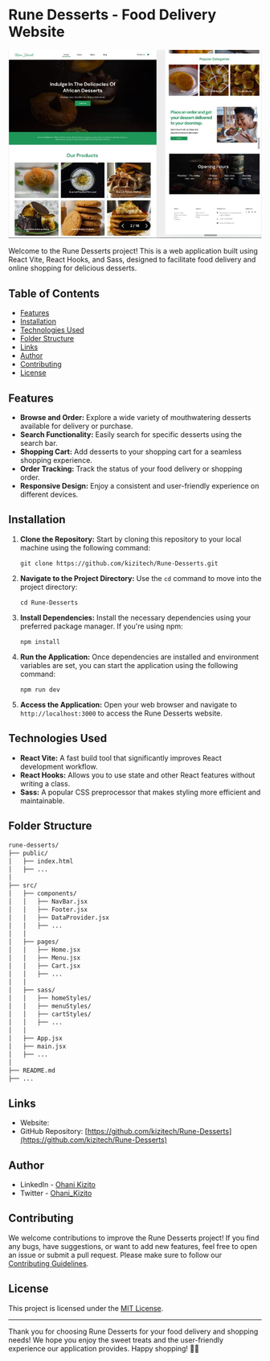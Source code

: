 # Rune Desserts - Food Delivery Website

![Rune Desserts](screenshot.jpg)

Welcome to the Rune Desserts project! This is a web application built using React Vite, React Hooks, and Sass, designed to facilitate food delivery and online shopping for delicious desserts.

## Table of Contents

- [Features](#features)
- [Installation](#installation)
- [Technologies Used](#technologies-used)
- [Folder Structure](#folder-structure)
- [Links](#links)
- [Author](#author)
- [Contributing](#contributing)
- [License](#license)

## Features

- **Browse and Order:** Explore a wide variety of mouthwatering desserts available for delivery or purchase.
- **Search Functionality:** Easily search for specific desserts using the search bar.
- **Shopping Cart:** Add desserts to your shopping cart for a seamless shopping experience.
- **Order Tracking:** Track the status of your food delivery or shopping order.
- **Responsive Design:** Enjoy a consistent and user-friendly experience on different devices.

## Installation

1. **Clone the Repository:** Start by cloning this repository to your local machine using the following command:
   ```
   git clone https://github.com/kizitech/Rune-Desserts.git
   ```

2. **Navigate to the Project Directory:** Use the `cd` command to move into the project directory:
   ```
   cd Rune-Desserts
   ```

3. **Install Dependencies:** Install the necessary dependencies using your preferred package manager. If you're using npm:
   ```
   npm install
   ```

4. **Run the Application:** Once dependencies are installed and environment variables are set, you can start the application using the following command:
   ```
   npm run dev
   ```

5. **Access the Application:** Open your web browser and navigate to `http://localhost:3000` to access the Rune Desserts website.

## Technologies Used

- **React Vite:** A fast build tool that significantly improves React development workflow.
- **React Hooks:** Allows you to use state and other React features without writing a class.
- **Sass:** A popular CSS preprocessor that makes styling more efficient and maintainable.

## Folder Structure

```
rune-desserts/
├── public/
│   ├── index.html
│   ├── ...
│
├── src/
│   ├── components/
│   │   ├── NavBar.jsx
│   │   ├── Footer.jsx
│   │   ├── DataProvider.jsx
│   │   ├── ...
│   │
│   ├── pages/
│   │   ├── Home.jsx
│   │   ├── Menu.jsx
│   │   ├── Cart.jsx
│   │   ├── ...
│   │
│   ├── sass/
│   │   ├── homeStyles/
│   │   ├── menuStyles/
│   │   ├── cartStyles/
│   │   ├── ...
│   │
│   ├── App.jsx
│   ├── main.jsx
│   ├── ...
│
├── README.md
├── ...
```

## Links

- Website: []()
- GitHub Repository: [https://github.com/kizitech/Rune-Desserts](https://github.com/kizitech/Rune-Desserts)

## Author

- LinkedIn - [Ohani Kizito](https://www.linkedin.com/in/ohanikizito/)
- Twitter - [Ohani_Kizito](https://www.twitter.com/Ohani_Kizito)

## Contributing

We welcome contributions to improve the Rune Desserts project! If you find any bugs, have suggestions, or want to add new features, feel free to open an issue or submit a pull request. Please make sure to follow our [Contributing Guidelines](CONTRIBUTING.md).

## License

This project is licensed under the [MIT License](LICENSE).

---

Thank you for choosing Rune Desserts for your food delivery and shopping needs! We hope you enjoy the sweet treats and the user-friendly experience our application provides. Happy shopping! 🍰🛒